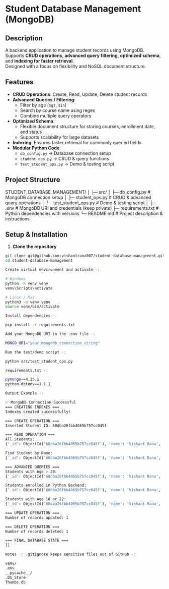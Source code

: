 # Student Database Management (MongoDB)

## Description
A backend application to manage student records using MongoDB.  
Supports **CRUD operations**, **advanced query filtering**, **optimized schema**, and **indexing for faster retrieval**.  
Designed with a focus on flexibility and NoSQL document structure.  

## Features
- **CRUD Operations**: Create, Read, Update, Delete student records  
- **Advanced Queries / Filtering**:
  - Filter by age (`$gt`, `$in`)  
  - Search by course name using regex  
  - Combine multiple query operators  
- **Optimized Schema**:
  - Flexible document structure for storing courses, enrollment date, and status  
  - Supports scalability for large datasets  
- **Indexing**: Ensures faster retrieval for commonly queried fields  
- **Modular Python Code**:
  - `db_config.py` → Database connection setup  
  - `student_ops.py` → CRUD & query functions  
  - `test_student_ops.py` → Demo & testing script  

## Project Structure

STUDENT_DATABASE_MANAGEMENT/
│
├─ src/
│ ├─ db_config.py # MongoDB connection setup
│ ├─ student_ops.py # CRUD & advanced query operations
│ └─ test_student_ops.py # Demo & testing script
│
├─ .env # MongoDB URI and credentials (keep private)
├─ requirements.txt # Python dependencies with versions
└─ README.md # Project description & instructions


## Setup & Installation

1. **Clone the repository**
```bash
git clone git@github.com:vishantrana007/student-database-management.git
cd student-database-management

Create virtual environment and activate -:

# Windows
python -m venv venv
venv\Scripts\activate

# Linux / Mac
python3 -m venv venv
source venv/bin/activate

Install dependencies -:

pip install -r requirements.txt

Add your MongoDB URI in the .env file -:

MONGO_URI="your_mongodb_connection_string"

Run the test/demo script -:

python src/test_student_ops.py

requirements.txt -:

pymongo==4.15.1
python-dotenv==1.1.1

Output Example -:

✅ MongoDB Connection Successful
=== CREATING INDEXES ===
Indexes created successfully!

=== CREATE OPERATION ===
Inserted Student ID: 68dba26fbb4065b757cc045f

=== READ OPERATION ===
All Students:
{'_id': ObjectId('68dba26fbb4065b757cc045f'), 'name': 'Vishant Rana', 'age': 22, 'course': {'name': 'Python Backend', 'duration': '3 months', 'level': 'Beginner'}, 'enrollment_date': '2025-09-30', 'status': 'active'}

Find Student by Name:
{'_id': ObjectId('68dba26fbb4065b757cc045f'), 'name': 'Vishant Rana', 'age': 22, 'course': {'name': 'Python Backend', 'duration': '3 months', 'level': 'Beginner'}, 'enrollment_date': '2025-09-30', 'status': 'active'}

=== ADVANCED QUERIES ===
Students with Age > 20:
{'_id': ObjectId('68dba26fbb4065b757cc045f'), 'name': 'Vishant Rana', 'age': 22, 'course': {'name': 'Python Backend', 'duration': '3 months', 'level': 'Beginner'}, 'enrollment_date': '2025-09-30', 'status': 'active'}

Students enrolled in Python Backend:
{'_id': ObjectId('68dba26fbb4065b757cc045f'), 'name': 'Vishant Rana', 'age': 22, 'course': {'name': 'Python Backend', 'duration': '3 months', 'level': 'Beginner'}, 'enrollment_date': '2025-09-30', 'status': 'active'}

Students with Age 18 or 22:
{'_id': ObjectId('68dba26fbb4065b757cc045f'), 'name': 'Vishant Rana', 'age': 22, 'course': {'name': 'Python Backend', 'duration': '3 months', 'level': 'Beginner'}, 'enrollment_date': '2025-09-30', 'status': 'active'}

=== UPDATE OPERATION ===
Number of records updated: 1

=== DELETE OPERATION ===
Number of records deleted: 1

=== FINAL DATABASE STATE ===
[]

Notes -: .gitignore keeps sensitive files out of GitHub -:

venv/
.env
__pycache__/
.DS_Store
Thumbs.db
